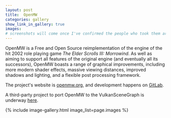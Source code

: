 ```yaml
---
layout: post
title:  OpenMW
categories: gallery
show_link_in_gallery: true
images:
# screenshots will come once I've confirmed the people who took them are happy for them to be used here.
---
```


OpenMW is a Free and Open Source reimplementation of the engine of the hit 2002 role playing game *The Elder Scrolls III: Morrowind*.
As well as aiming to support all features of the original engine (and eventually all its successors), OpenMW boasts a range of graphical improvements, including more modern shader effects, massive viewing distances, improved shadows and lighting, and a flexible post processing framework.

The project's website is [openmw.org](https://openmw.org/), and development happens on [GitLab](https://gitlab.com/OpenMW/openmw).

A third-party project to port OpenMW to the VulkanSceneGraph is underway [here](https://github.com/vsgopenmw-dev/vsgopenmw).

{% include image-gallery.html image_list=page.images %}
